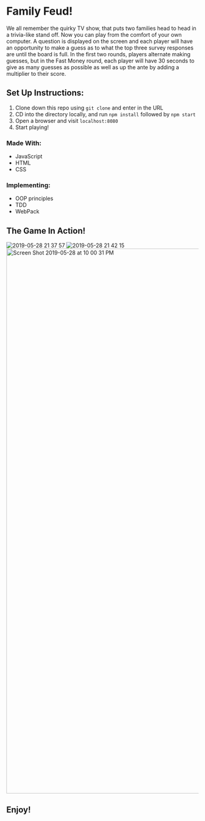 # Family Feud!

We all remember the quirky TV show, that puts two families head to head in a trivia-like stand off. Now you can play from the comfort of your own computer. A question is displayed on the screen and each player will have an opportunity to make a guess as to what the top three survey responses are until the board is full. In the first two rounds, players alternate making guesses, but in the Fast Money round, each player will have 30 seconds to give as many guesses as possible as well as up the ante by adding a multiplier to their score.

## Set Up Instructions:
1. Clone down this repo using `git clone` and enter in the URL
1. CD into the directory locally, and run `npm install` followed by `npm start`
1. Open a browser and visit `localhost:8080`
1. Start playing!

### Made With:
- JavaScript
- HTML
- CSS

### Implementing:
- OOP principles
- TDD
- WebPack

## The Game In Action!
![2019-05-28 21 37 57](https://user-images.githubusercontent.com/47507801/58528609-720b5900-8194-11e9-9ad3-98607246fc0a.gif)
![2019-05-28 21 42 15](https://user-images.githubusercontent.com/47507801/58528615-7899d080-8194-11e9-9623-9f6cfd522932.gif)
<img width="1425" alt="Screen Shot 2019-05-28 at 10 00 31 PM" src="https://user-images.githubusercontent.com/47507801/58528625-88191980-8194-11e9-9c14-58f961958b0b.png">


## Enjoy!
